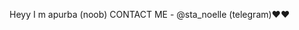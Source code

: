 Heyy I m apurba (noob)
CONTACT ME - @sta_noelle (telegram)❤️❤️

<!--
apurbatg/apurbatg is a ✨ special ✨ repository because its `README.md` (this file) appears on your GitHub profile.
You can click the Preview link to take a look at your changes.
--->
